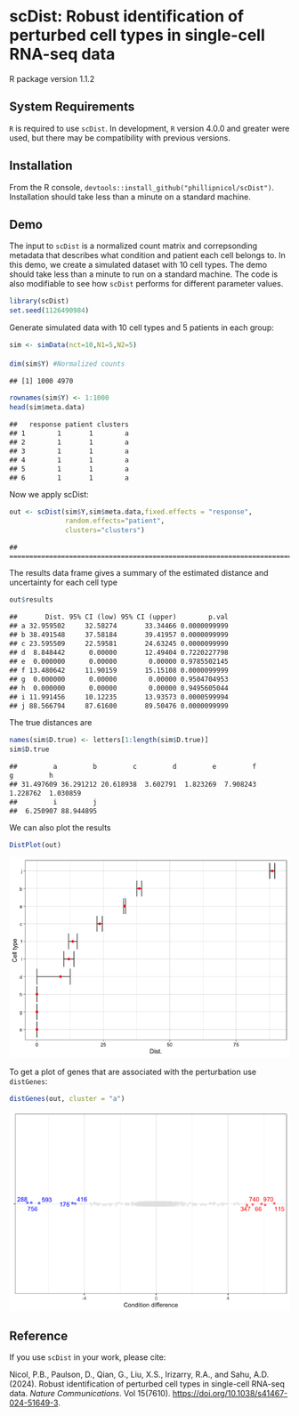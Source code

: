 scDist: Robust identification of perturbed cell types in single-cell
RNA-seq data
================
R package version 1.1.2

## System Requirements

`R` is required to use `scDist`. In development, `R` version 4.0.0 and
greater were used, but there may be compatibility with previous
versions.

## Installation

From the R console, `devtools::install_github("phillipnicol/scDist")`.
Installation should take less than a minute on a standard machine.

## Demo

The input to `scDist` is a normalized count matrix and correpsonding
metadata that describes what condition and patient each cell belongs to.
In this demo, we create a simulated dataset with 10 cell types. The demo
should take less than a minute to run on a standard machine. The code is
also modifiable to see how `scDist` performs for different parameter
values.

``` r
library(scDist)
set.seed(1126490984)
```

Generate simulated data with 10 cell types and 5 patients in each group:

``` r
sim <- simData(nct=10,N1=5,N2=5)

dim(sim$Y) #Normalized counts
```

    ## [1] 1000 4970

``` r
rownames(sim$Y) <- 1:1000
head(sim$meta.data)
```

    ##   response patient clusters
    ## 1        1       1        a
    ## 2        1       1        a
    ## 3        1       1        a
    ## 4        1       1        a
    ## 5        1       1        a
    ## 6        1       1        a

Now we apply scDist:

``` r
out <- scDist(sim$Y,sim$meta.data,fixed.effects = "response",
              random.effects="patient",
              clusters="clusters")
```

    ## ================================================================================

The results data frame gives a summary of the estimated distance and
uncertainty for each cell type

``` r
out$results
```

    ##       Dist. 95% CI (low) 95% CI (upper)        p.val
    ## a 32.959502     32.58274       33.34466 0.0000099999
    ## b 38.491548     37.58184       39.41957 0.0000099999
    ## c 23.595509     22.59581       24.63245 0.0000099999
    ## d  8.848442      0.00000       12.49404 0.7220227798
    ## e  0.000000      0.00000        0.00000 0.9785502145
    ## f 13.480642     11.90159       15.15108 0.0000099999
    ## g  0.000000      0.00000        0.00000 0.9504704953
    ## h  0.000000      0.00000        0.00000 0.9495605044
    ## i 11.991456     10.12235       13.93573 0.0000599994
    ## j 88.566794     87.61600       89.50476 0.0000099999

The true distances are

``` r
names(sim$D.true) <- letters[1:length(sim$D.true)]
sim$D.true
```

    ##         a         b         c         d         e         f         g         h 
    ## 31.497609 36.291212 20.618938  3.602791  1.823269  7.908243  1.228762  1.030859 
    ##         i         j 
    ##  6.250907 88.944895

We can also plot the results

``` r
DistPlot(out)
```

![](README_files/figure-gfm/unnamed-chunk-6-1.png)<!-- -->

To get a plot of genes that are associated with the perturbation use
`distGenes`:

``` r
distGenes(out, cluster = "a")
```

![](README_files/figure-gfm/unnamed-chunk-7-1.png)<!-- -->

## Reference

If you use `scDist` in your work, please cite:

Nicol, P.B., Paulson, D., Qian, G., Liu, X.S., Irizarry, R.A., and Sahu,
A.D. (2024). Robust identification of perturbed cell types in
single-cell RNA-seq data. *Nature Communications*. Vol 15(7610).
<https://doi.org/10.1038/s41467-024-51649-3>.
